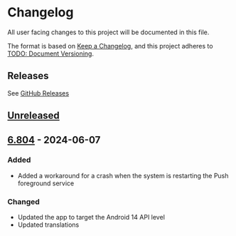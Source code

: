 # Changelog

All user facing changes to this project will be documented in this file.

The format is based on [Keep a Changelog](https://keepachangelog.com/en/1.1.0/),
and this project adheres to [TODO: Document Versioning]().

## Releases

See [GitHub Releases](https://github.com/thunderbird/thunderbird-android/releases)

## [Unreleased]

## [6.804] - 2024-06-07

### Added

- Added a workaround for a crash when the system is restarting the Push foreground service

### Changed

- Updated the app to target the Android 14 API level
- Updated translations

[Unreleased]: https://github.com/thunderbird/thunderbird-android/compare/6.804...HEAD
[6.804]: https://github.com/thunderbird/thunderbird-android/releases/tag/6.804

